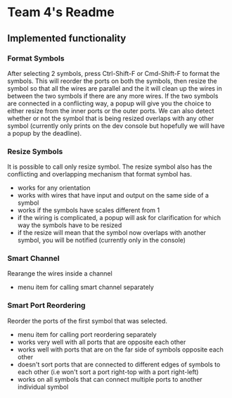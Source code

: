 # Team 4's Readme

## Implemented functionality

### Format Symbols

After selecting 2 symbols, press Ctrl-Shift-F or Cmd-Shift-F to format the symbols. This will reorder the ports on both the symbols, then resize the symbol so that all the wires are parallel and the it will clean up the wires in between the two symbols if there are any more wires. If the two symbols are connected in a conflicting way, a popup will give you the choice to either resize from the inner ports or the outer ports. We can also detect whether or not the symbol that is being resized overlaps with any other symbol (currently only prints on the dev console but hopefully we will have a popup by the deadline). 

### Resize Symbols

It is possible to call only resize symbol. The resize symbol also has the conflicting and overlapping mechanism that format symbol has.
* works for any orientation
* works with wires that have input and output on the same side of a symbol
* works if the symbols have scales different from 1
* if the wiring is complicated, a popup will ask for clarification for which way the symbols have to be resized
* if the resize will mean that the symbol now overlaps with another symbol, you will be notified (currently only in the console)

### Smart Channel

Rearange the wires inside a channel
* menu item for calling smart channel separately


### Smart Port Reordering

Reorder the ports of the first symbol that was selected. 
* menu item for calling port reordering separately
* works very well with all ports that are opposite each other
* works well with ports that are on the far side of symbols opposite each other
* doesn't sort ports that are connected to different edges of symbols to each other (i.e won't sort a port right-top with a port right-left)
* works on all symbols that can connect multiple ports to another individual symbol